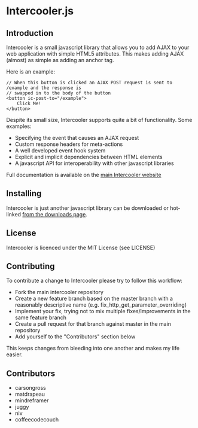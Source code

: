 # Intercooler.js

## Introduction

Intercooler is a small javascript library that allows you to add AJAX to your web application with
simple HTML5 attributes.  This makes adding AJAX (almost) as simple as adding an anchor tag.

Here is an example:

    // When this button is clicked an AJAX POST request is sent to /example and the response is
    // swapped in to the body of the button
    <button ic-post-to="/example">
        Click Me!
    </button>

Despite its small size, Intercooler supports quite a bit of functionality. Some examples:

* Specifying the event that causes an AJAX request
* Custom response headers for meta-actions
* A well developed event hook system
* Explicit and implicit dependencies between HTML elements
* A javascript API for interoperability with other javascript libraries

Full documentation is available on the [main Intercooler website](http://intercoolerjs.org/)

## Installing

Intercooler is just another javascript library can be downloaded or hot-linked [from the downloads page](http://intercoolerjs.org/download.html).

## License

Intercooler is licenced under the MIT License (see LICENSE)

## Contributing

To contribute a change to Intercooler please try to follow this workflow:

* Fork the main intercooler repository
* Create a new feature branch based on the master branch with a reasonably descriptive name (e.g. fix_http_get_parameter_overriding)
* Implement your fix, trying not to mix multiple fixes/improvements in the same feature branch
* Create a pull request for that branch against master in the main repository
* Add yourself to the "Contributors" section below

This keeps changes from bleeding into one another and makes my life easier.

## Contributors

* carsongross
* matdrapeau
* mindreframer
* juggy
* niv
* coffeecodecouch


